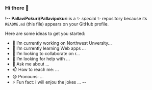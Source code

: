 ### Hi there 👋

!--
**PallaviPokuri/Pallavipokuri** is a ✨ _special_ ✨ repository because its `README.md` (this file) appears on your GitHub profile.

Here are some ideas to get you started:

- 🔭 I’m currently working on Northwest Unversity...
- 🌱 I’m currently learning Web apps ...
- 👯 I’m looking to collaborate on r...
- 🤔 I’m looking for help with ...
- 💬 Ask me about ...
- 📫 How to reach me: ...
- 😄 Pronouns: ...
- ⚡ Fun fact: i will enjou the jokes ...
--
